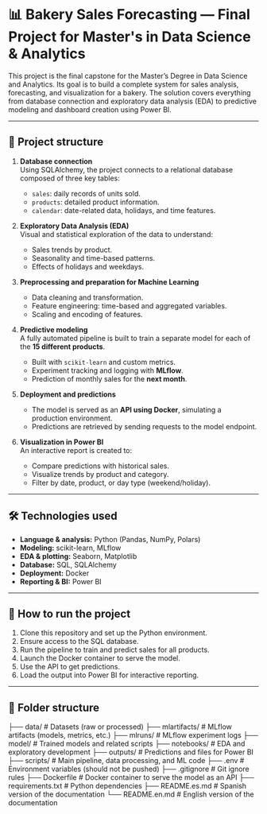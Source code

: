# 📊 Bakery Sales Forecasting — Final Project for Master's in Data Science & Analytics

This project is the final capstone for the Master’s Degree in Data Science and Analytics. Its goal is to build a complete system for sales analysis, forecasting, and visualization for a bakery. The solution covers everything from database connection and exploratory data analysis (EDA) to predictive modeling and dashboard creation using Power BI.

---

## 🧩 Project structure

1. **Database connection**  
   Using SQLAlchemy, the project connects to a relational database composed of three key tables:
   - `sales`: daily records of units sold.
   - `products`: detailed product information.
   - `calendar`: date-related data, holidays, and time features.

2. **Exploratory Data Analysis (EDA)**  
   Visual and statistical exploration of the data to understand:
   - Sales trends by product.
   - Seasonality and time-based patterns.
   - Effects of holidays and weekdays.

3. **Preprocessing and preparation for Machine Learning**  
   - Data cleaning and transformation.
   - Feature engineering: time-based and aggregated variables.
   - Scaling and encoding of features.

4. **Predictive modeling**  
   A fully automated pipeline is built to train a separate model for each of the **15 different products**.
   - Built with `scikit-learn` and custom metrics.
   - Experiment tracking and logging with **MLflow**.
   - Prediction of monthly sales for the **next month**.

5. **Deployment and predictions**  
   - The model is served as an **API using Docker**, simulating a production environment.
   - Predictions are retrieved by sending requests to the model endpoint.

6. **Visualization in Power BI**  
   An interactive report is created to:
   - Compare predictions with historical sales.
   - Visualize trends by product and category.
   - Filter by date, product, or day type (weekend/holiday).

---

## 🛠️ Technologies used

- **Language & analysis:** Python (Pandas, NumPy, Polars)
- **Modeling:** scikit-learn, MLflow
- **EDA & plotting:** Seaborn, Matplotlib
- **Database:** SQL, SQLAlchemy
- **Deployment:** Docker
- **Reporting & BI:** Power BI

---

## 🚀 How to run the project

1. Clone this repository and set up the Python environment.
2. Ensure access to the SQL database.
3. Run the pipeline to train and predict sales for all products.
4. Launch the Docker container to serve the model.
5. Use the API to get predictions.
6. Load the output into Power BI for interactive reporting.

---

## 📂 Folder structure

├── data/                 # Datasets (raw or processed)
├── mlartifacts/          # MLflow artifacts (models, metrics, etc.)
├── mlruns/               # MLflow experiment logs
├── model/                # Trained models and related scripts
├── notebooks/            # EDA and exploratory development
├── outputs/              # Predictions and files for Power BI
├── scripts/              # Main pipeline, data processing, and ML code
├── .env                  # Environment variables (should not be pushed)
├── .gitignore            # Git ignore rules
├── Dockerfile            # Docker container to serve the model as an API
├── requirements.txt      # Python dependencies
├── README.es.md          # Spanish version of the documentation
└── README.en.md          # English version of the documentation
